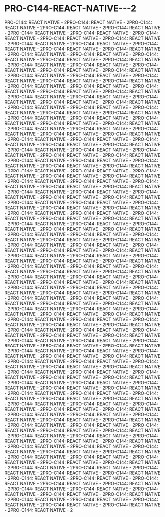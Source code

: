 # PRO-C144-REACT-NATIVE---2
PRO-C144: REACT NATIVE - 2PRO-C144: REACT NATIVE - 2PRO-C144: REACT NATIVE - 2PRO-C144: REACT NATIVE - 2PRO-C144: REACT NATIVE - 2PRO-C144: REACT NATIVE - 2PRO-C144: REACT NATIVE - 2PRO-C144: REACT NATIVE - 2PRO-C144: REACT NATIVE - 2PRO-C144: REACT NATIVE - 2PRO-C144: REACT NATIVE - 2PRO-C144: REACT NATIVE - 2PRO-C144: REACT NATIVE - 2PRO-C144: REACT NATIVE - 2PRO-C144: REACT NATIVE - 2PRO-C144: REACT NATIVE - 2PRO-C144: REACT NATIVE - 2PRO-C144: REACT NATIVE - 2PRO-C144: REACT NATIVE - 2PRO-C144: REACT NATIVE - 2PRO-C144: REACT NATIVE - 2PRO-C144: REACT NATIVE - 2PRO-C144: REACT NATIVE - 2PRO-C144: REACT NATIVE - 2PRO-C144: REACT NATIVE - 2PRO-C144: REACT NATIVE - 2PRO-C144: REACT NATIVE - 2PRO-C144: REACT NATIVE - 2PRO-C144: REACT NATIVE - 2PRO-C144: REACT NATIVE - 2PRO-C144: REACT NATIVE - 2PRO-C144: REACT NATIVE - 2PRO-C144: REACT NATIVE - 2PRO-C144: REACT NATIVE - 2PRO-C144: REACT NATIVE - 2PRO-C144: REACT NATIVE - 2PRO-C144: REACT NATIVE - 2PRO-C144: REACT NATIVE - 2PRO-C144: REACT NATIVE - 2PRO-C144: REACT NATIVE - 2PRO-C144: REACT NATIVE - 2PRO-C144: REACT NATIVE - 2PRO-C144: REACT NATIVE - 2PRO-C144: REACT NATIVE - 2PRO-C144: REACT NATIVE - 2PRO-C144: REACT NATIVE - 2PRO-C144: REACT NATIVE - 2PRO-C144: REACT NATIVE - 2PRO-C144: REACT NATIVE - 2PRO-C144: REACT NATIVE - 2PRO-C144: REACT NATIVE - 2PRO-C144: REACT NATIVE - 2PRO-C144: REACT NATIVE - 2PRO-C144: REACT NATIVE - 2PRO-C144: REACT NATIVE - 2PRO-C144: REACT NATIVE - 2PRO-C144: REACT NATIVE - 2PRO-C144: REACT NATIVE - 2PRO-C144: REACT NATIVE - 2PRO-C144: REACT NATIVE - 2PRO-C144: REACT NATIVE - 2PRO-C144: REACT NATIVE - 2PRO-C144: REACT NATIVE - 2PRO-C144: REACT NATIVE - 2PRO-C144: REACT NATIVE - 2PRO-C144: REACT NATIVE - 2PRO-C144: REACT NATIVE - 2PRO-C144: REACT NATIVE - 2PRO-C144: REACT NATIVE - 2PRO-C144: REACT NATIVE - 2PRO-C144: REACT NATIVE - 2PRO-C144: REACT NATIVE - 2PRO-C144: REACT NATIVE - 2PRO-C144: REACT NATIVE - 2PRO-C144: REACT NATIVE - 2PRO-C144: REACT NATIVE - 2PRO-C144: REACT NATIVE - 2PRO-C144: REACT NATIVE - 2PRO-C144: REACT NATIVE - 2PRO-C144: REACT NATIVE - 2PRO-C144: REACT NATIVE - 2PRO-C144: REACT NATIVE - 2PRO-C144: REACT NATIVE - 2PRO-C144: REACT NATIVE - 2PRO-C144: REACT NATIVE - 2PRO-C144: REACT NATIVE - 2PRO-C144: REACT NATIVE - 2PRO-C144: REACT NATIVE - 2PRO-C144: REACT NATIVE - 2PRO-C144: REACT NATIVE - 2PRO-C144: REACT NATIVE - 2PRO-C144: REACT NATIVE - 2PRO-C144: REACT NATIVE - 2PRO-C144: REACT NATIVE - 2PRO-C144: REACT NATIVE - 2PRO-C144: REACT NATIVE - 2PRO-C144: REACT NATIVE - 2PRO-C144: REACT NATIVE - 2PRO-C144: REACT NATIVE - 2PRO-C144: REACT NATIVE - 2PRO-C144: REACT NATIVE - 2PRO-C144: REACT NATIVE - 2PRO-C144: REACT NATIVE - 2PRO-C144: REACT NATIVE - 2PRO-C144: REACT NATIVE - 2PRO-C144: REACT NATIVE - 2PRO-C144: REACT NATIVE - 2PRO-C144: REACT NATIVE - 2PRO-C144: REACT NATIVE - 2PRO-C144: REACT NATIVE - 2PRO-C144: REACT NATIVE - 2PRO-C144: REACT NATIVE - 2PRO-C144: REACT NATIVE - 2PRO-C144: REACT NATIVE - 2PRO-C144: REACT NATIVE - 2PRO-C144: REACT NATIVE - 2PRO-C144: REACT NATIVE - 2PRO-C144: REACT NATIVE - 2PRO-C144: REACT NATIVE - 2PRO-C144: REACT NATIVE - 2PRO-C144: REACT NATIVE - 2PRO-C144: REACT NATIVE - 2PRO-C144: REACT NATIVE - 2PRO-C144: REACT NATIVE - 2PRO-C144: REACT NATIVE - 2PRO-C144: REACT NATIVE - 2PRO-C144: REACT NATIVE - 2PRO-C144: REACT NATIVE - 2PRO-C144: REACT NATIVE - 2PRO-C144: REACT NATIVE - 2PRO-C144: REACT NATIVE - 2PRO-C144: REACT NATIVE - 2PRO-C144: REACT NATIVE - 2PRO-C144: REACT NATIVE - 2PRO-C144: REACT NATIVE - 2PRO-C144: REACT NATIVE - 2PRO-C144: REACT NATIVE - 2PRO-C144: REACT NATIVE - 2PRO-C144: REACT NATIVE - 2PRO-C144: REACT NATIVE - 2PRO-C144: REACT NATIVE - 2PRO-C144: REACT NATIVE - 2PRO-C144: REACT NATIVE - 2PRO-C144: REACT NATIVE - 2PRO-C144: REACT NATIVE - 2PRO-C144: REACT NATIVE - 2PRO-C144: REACT NATIVE - 2PRO-C144: REACT NATIVE - 2PRO-C144: REACT NATIVE - 2PRO-C144: REACT NATIVE - 2PRO-C144: REACT NATIVE - 2PRO-C144: REACT NATIVE - 2PRO-C144: REACT NATIVE - 2PRO-C144: REACT NATIVE - 2PRO-C144: REACT NATIVE - 2PRO-C144: REACT NATIVE - 2PRO-C144: REACT NATIVE - 2PRO-C144: REACT NATIVE - 2PRO-C144: REACT NATIVE - 2PRO-C144: REACT NATIVE - 2PRO-C144: REACT NATIVE - 2PRO-C144: REACT NATIVE - 2PRO-C144: REACT NATIVE - 2PRO-C144: REACT NATIVE - 2PRO-C144: REACT NATIVE - 2PRO-C144: REACT NATIVE - 2PRO-C144: REACT NATIVE - 2PRO-C144: REACT NATIVE - 2PRO-C144: REACT NATIVE - 2PRO-C144: REACT NATIVE - 2PRO-C144: REACT NATIVE - 2PRO-C144: REACT NATIVE - 2PRO-C144: REACT NATIVE - 2PRO-C144: REACT NATIVE - 2PRO-C144: REACT NATIVE - 2PRO-C144: REACT NATIVE - 2PRO-C144: REACT NATIVE - 2PRO-C144: REACT NATIVE - 2PRO-C144: REACT NATIVE - 2PRO-C144: REACT NATIVE - 2PRO-C144: REACT NATIVE - 2PRO-C144: REACT NATIVE - 2PRO-C144: REACT NATIVE - 2PRO-C144: REACT NATIVE - 2PRO-C144: REACT NATIVE - 2PRO-C144: REACT NATIVE - 2PRO-C144: REACT NATIVE - 2PRO-C144: REACT NATIVE - 2PRO-C144: REACT NATIVE - 2PRO-C144: REACT NATIVE - 2PRO-C144: REACT NATIVE - 2PRO-C144: REACT NATIVE - 2PRO-C144: REACT NATIVE - 2PRO-C144: REACT NATIVE - 2PRO-C144: REACT NATIVE - 2PRO-C144: REACT NATIVE - 2PRO-C144: REACT NATIVE - 2PRO-C144: REACT NATIVE - 2PRO-C144: REACT NATIVE - 2PRO-C144: REACT NATIVE - 2PRO-C144: REACT NATIVE - 2PRO-C144: REACT NATIVE - 2PRO-C144: REACT NATIVE - 2PRO-C144: REACT NATIVE - 2PRO-C144: REACT NATIVE - 2PRO-C144: REACT NATIVE - 2PRO-C144: REACT NATIVE - 2PRO-C144: REACT NATIVE - 2PRO-C144: REACT NATIVE - 2PRO-C144: REACT NATIVE - 2PRO-C144: REACT NATIVE - 2PRO-C144: REACT NATIVE - 2PRO-C144: REACT NATIVE - 2PRO-C144: REACT NATIVE - 2PRO-C144: REACT NATIVE - 2PRO-C144: REACT NATIVE - 2PRO-C144: REACT NATIVE - 2PRO-C144: REACT NATIVE - 2PRO-C144: REACT NATIVE - 2PRO-C144: REACT NATIVE - 2PRO-C144: REACT NATIVE - 2PRO-C144: REACT NATIVE - 2PRO-C144: REACT NATIVE - 2PRO-C144: REACT NATIVE - 2PRO-C144: REACT NATIVE - 2PRO-C144: REACT NATIVE - 2PRO-C144: REACT NATIVE - 2PRO-C144: REACT NATIVE - 2PRO-C144: REACT NATIVE - 2PRO-C144: REACT NATIVE - 2PRO-C144: REACT NATIVE - 2
